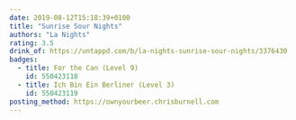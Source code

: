 ```yaml
---
date: 2019-08-12T15:18:39+0100
title: "Sunrise Sour Nights"
authors: "La Nights"
rating: 3.5
drink_of: https://untappd.com/b/la-nights-sunrise-sour-nights/3376430
badges:
  - title: For the Can (Level 9)
    id: 550423118
  - title: Ich Bin Ein Berliner (Level 3)
    id: 550423119
posting_method: https://ownyourbeer.chrisburnell.com
---
```

